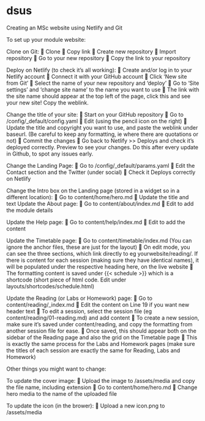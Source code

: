 # dsus

Creating an MSc website using Netlify and Git

To set up your module website:

Clone on Git:
	Clone
	Copy link
	Create new repository
	Import repository
	Go to your new repository
	Copy the link to your repository


Deploy on Netlify (to check it’s all working):
	Create and/or log in to your Netlify account
	Connect it with your GitHub account
	Click ‘New site from Git’
	Select the name of your new repository and ‘deploy’
	Go to ‘Site settings’ and ‘change site name’ to the name you want to use
	The link with the site name should appear at the top left of the page, click this and see your new site! Copy the weblink.








Change the title of your site:
	Start on your GitHub repository
	Go to /config/_default/config.yaml
	Edit (using the pencil icon on the right)
	Update the title and copyright you want to use, and paste the weblink under baseurl. (Be careful to keep any formatting, ie where there are quotations or not)
	Commit the changes
	Go back to Netlify >> Deploys and check it’s deployed correctly. Preview to see your changes. Do this after every update in Github, to spot any issues early. 

Change the Landing Page:
	Go to /config/_default/params.yaml
	Edit the Contact section and the Twitter (under social)
	Check it Deploys correctly on Netlify

Change the Intro box on the Landing page (stored in a widget so in a different location):
	Go to content/home/hero.md
	Update the title and text
Update the About page:
	Go to content/about/index.md
	Edit to add the module details

Update the Help page:
	Go to content/help/index.md
	Edit to add the content

Update the Timetable page:
	Go to content/timetable/index.md (You can ignore the anchor files, these are just for the layout)
	On edit mode, you can see the three sections, which link directly to eg yourwebsite/reading/. If there is content for each session (making sure they have identical names), it will be populated under the respective heading here, on the live website
	The formatting content is saved under {{< schedule >}} which is a shortcode (short piece of html code. Edit under layouts/shortcodes/schedule.html)

Update the Reading (or Labs or Homework) page:
	Go to content/reading/_index.md
	Edit the content on Line 19 if you want new header text 
	To edit a session, select the session file (eg content/reading/01-reading.md) and add content
	To create a new session, make sure it’s saved under content/reading, and copy the formatting from another session file for ease.
	Once saved, this should appear both on the sidebar of the Reading page and also the grid on the Timetable page
	This is exactly the same process for the Labs and Homework pages (make sure the titles of each session are exactly the same for Reading, Labs and Homework)

Other things you might want to change:

To update the cover image:
	Upload the image to /assets/media and copy the file name, including extension
	Go to content/home/hero.md 
	Change hero media to the name of the uploaded file

To update the icon (in the brower):
	Upload a new icon.png to /assets/media
